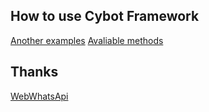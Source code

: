 ## How to use Cybot Framework
   
 [Another examples](https://github.com/francis-taylor/Cybot/blob/master/exemplo/README.md)
 [Avaliable methods](https://github.com/francis-taylor/Cybot/blob/master/exemplo/README.md)
  
## Thanks

 [WebWhatsApi](https://webwhatsapi.readthedocs.io/en/)
